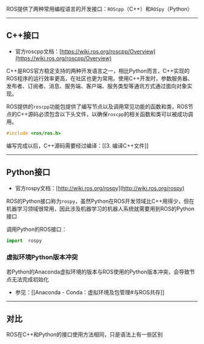 ROS提供了两种常用编程语言的开发接口：`ROScpp`（C++）和`ROSpy`（Python）

---
## C++接口

+ 官方roscpp文档：[https://wiki.ros.org/roscpp/Overview](https://wiki.ros.org/roscpp/Overview)

C++是ROS官方稳定支持的两种开发语言之一，相比Python而言，C++实现的ROS程序的运行效率更高，在社区也更为常用。使用C++开发时，参数服务器、发布者、订阅者、消息、服务端、客户端、服务类型等通讯方式通过面向对象实现。

ROS提供的`roscpp`功能包提供了编写节点以及调用常见功能的函数和类，ROS节点的C++源码必须包含以下头文件，以确保`roscpp`的相关函数和类可以被成功调用。

```cpp
#include <ros/ros.h>
```

编写完成以后，C++源码需要经过编译：[[3. 编译C++文件]]

---
## Python接口

+ 官方rospy文档：[http://wiki.ros.org/rospy](http://wiki.ros.org/rospy)

ROS的Python接口称为`rospy`，虽然Python在ROS开发领域比C++用得少，但在机器学习领域很常用，因此涉及机器学习的机器人系统就需要用到ROS的Python接口

调用Python的ROS接口：

```python
import  rospy
```

### 虚拟环境Python版本冲突

若Python的Anaconda虚拟环境的版本与ROS使用的Python版本冲突，会导致节点无法完成初始化

+ 参见：[[Anaconda - Conda：虚拟环境及包管理#与ROS共存]]

---
## 对比

ROS在C++和Python的接口使用方法相同，只是语法上有一些区别


